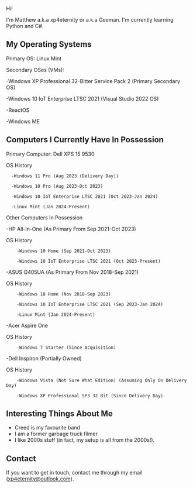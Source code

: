 Hi!

I'm Matthew a.k.a xp4eternity or a.k.a Geeman. I'm currently learning Python and C#.


My Operating Systems
-------------------------------------------------------------------------
Primary OS: Linux Mint

Secondary OSes (VMs):

  -Windows XP Professional 32-Bitter Service Pack 2 (Primary Secondary OS)
  
  -Windows 10 IoT Enterprise LTSC 2021 (Visual Studio 2022 OS)
  
  -ReactOS
  
  -Windows ME

Computers I Currently Have In Possession
--
  Primary Computer: Dell XPS 15 9530
  
  OS History
    
      -Windows 11 Pro (Aug 2023 (Delivery Day))
      
      -Windows 10 Pro (Aug 2023-Oct 2023)
      
      -Windows 10 IoT Enterprise LTSC 2021 (Oct 2023-Jan 2024)
      
      -Linux Mint (Jan 2024-Present)
      
  Other Computers In Possession
  
  -HP All-In-One (As Primary From Sep 2021-Oct 2023)
    
  OS History
      
        -Windows 10 Home (Sep 2021-Oct 2023)
        
        -Windows 10 IoT Enterprise LTSC 2021 (Oct 2023-Present)
        
  -ASUS Q405UA (As Primary From Nov 2018-Sep 2021)
    
  OS History
    
        -Windows 10 Home (Nov 2018-Sep 2023)
        
        -Windows 10 IoT Enterprise LTSC 2021 (Sep 2023-Jan 2024)
        
        -Linux Mint (Jan 2024-Present)

  -Acer Aspire One
    
  OS History
    
        -Windows 7 Starter (Since Acquisition)

   -Dell Inspiron (Partially Owned)
    
  OS History
     
        -Windows Vista (Not Sure What Edition) (Assuming Only On Delivery Day)
        
        -Windows XP Professional SP3 32 Bit (Since Delivery Day)
        
Interesting Things About Me
-----
  - Creed is my favourite band
  - I am a former garbage truck filmer
  - I like 2000s stuff (in fact, my setup is all from the 2000s!).

Contact
----
If you want to get in touch, contact me through my email (xp4eternity@outlook.com).
